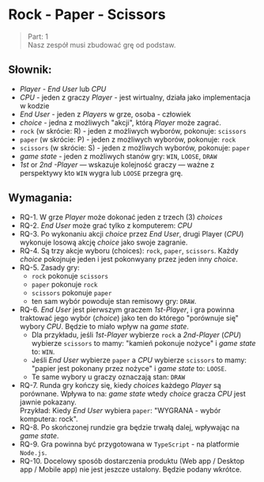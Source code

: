 # Rock - Paper - Scissors
                                                
> Part: 1  
> Nasz zespół musi zbudować grę od podstaw.
   

## Słownik:
- _Player_ - _End User_ lub _CPU_
- _CPU_ - jeden z graczy _Player_ - jest wirtualny, działa jako implementacja w kodzie
- _End User_ - jeden z _Players_ w grze, osoba - człowiek
- _choice_ - jedna z możliwych "akcji", którą _Player_ może zagrać. 
- `rock` (w skrócie: R) - jeden z możliwych wyborów, pokonuje: `scissors`
- `paper` (w skrócie: P) - jeden z możliwych wyborów, pokonuje: `rock`
- `scissors` (w skrócie: S) - jeden z możliwych wyborów, pokonuje: `paper`
- _game state_ - jeden z możliwych stanów gry: `WIN`, `LOOSE`, `DRAW`
- _1st_ or _2nd_ _-Player_ — wskazuje kolejność graczy — ważne z perspektywy kto `WIN` wygra lub `LOOSE` przegra grę.

## Wymagania:
- RQ-1. W grze _Player_ może dokonać jeden z trzech (3) _choices_
- RQ-2. _End User_ może grać tylko z komputerem: _CPU_
- RQ-3. Po wykonaniu akcji _choice_ przez _End User_, drugi Player (_CPU_) wykonuje losową akcję _choice_ jako swoje zagranie.
- RQ-4. Są trzy akcje wyboru (choices): `rock`, `paper`, `scissors`. Każdy _choice_ pokojnuje jeden i jest pokonwyany przez jeden inny _choice_.
- RQ-5. Zasady gry:
    - `rock` pokonuje `scissors`
    - `paper` pokonuje `rock`
    - `scissors` pokonuje `paper`
    - ten sam wybór powoduje stan remisowy gry: `DRAW`.
- RQ-6. _End User_ jest pierwszym graczem _1st-Player_, i gra powinna traktować jego wybór (_choice_) jako ten do którego "porównuje się" wybory _CPU_. Będzie to miało wpływ na _game state_.  
  - Dla przykładu, jeśli _1st-Player_ wybierze `rock` a _2nd-Player_ (_CPU_) wybierze `scissors` to mamy: "kamień pokonuje nożyce" i _game state_ to: `WIN`.  
  - Jeśli _End User_ wybierze `paper` a _CPU_ wybierze `scissors` to mamy: "papier jest pokonany przez nożyce" i _game state_ to: `LOOSE`.
  - Te same wybory u graczy oznaczają stan: `DRAW`
- RQ-7. Runda gry kończy się, kiedy _choices_ każdego _Player_  są porównane. Wpływa to na: _game state_ wtedy _choice_ gracza _CPU_ jest jawnie pokazany.  
  Przykład: Kiedy _End User_ wybiera `paper`: "WYGRANA - wybór komputera: rock".
- RQ-8. Po skończonej rundzie gra będzie trwałą dalej, wpływając na _game state_.
- RQ-9. Gra powinna być przygotowana w `TypeScript` - na platformie `Node.js`.
- RQ-10. Docelowy sposób dostarczenia produktu (Web app / Desktop app / Mobile app) nie jest jeszcze ustalony. Będzie podany wkrótce.
